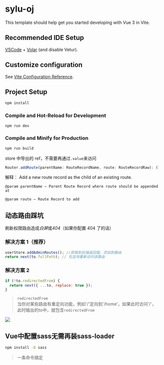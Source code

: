 # sylu-oj

This template should help get you started developing with Vue 3 in Vite.

## Recommended IDE Setup

[VSCode](https://code.visualstudio.com/) + [Volar](https://marketplace.visualstudio.com/items?itemName=Vue.volar) (and disable Vetur).

## Customize configuration

See [Vite Configuration Reference](https://vitejs.dev/config/).

## Project Setup

```sh
npm install
```

### Compile and Hot-Reload for Development

```sh
npm run dev
```

### Compile and Minify for Production

```sh
npm run build
```

store 中导出的 ref，不需要再通过`.value`来访问

```js
Router.addRoute(parentName: RouteRecordName, route: RouteRecordRaw): () => void (+1 overload)
```

解释： Add a new route record as the child of an existing route.

```
@param parentName — Parent Route Record where route should be appended at

@param route — Route Record to add
```

## 动态路由踩坑

刷新权限路由造成*白屏*或*404*（如果你配置 404 了的话）  
### 解决方案 1（推荐）

```javascript
userStore.addAdminRoutes(); //获取到后端返回值，添加到路由
return next(to.fullPath); // 在这块重新访问该路由
```

### 解决方案 2

```javascript
if (!to.redirectedFrom) {
  return next({ ...to, replace: true }); 
}
```
>`redirectedFrom`  
当你对某些路由有重定向功能，例如'/'定向到'/home'，如果此时访问'/'，此时输出的to中，就包含`redirectedFrom`
>
<img src="https://pic.imgdb.cn/item/66344b4c0ea9cb14039f4a0e.png" />

## Vue中配置sass无需再装sass-loader
```bash
npm install -D sass
```
> 一条命令搞定
>  
